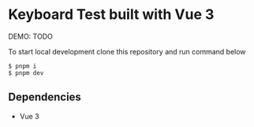 # Keyboard Test built with Vue 3

DEMO: TODO

To start local development clone this repository and run command below

```
$ pnpm i
$ pnpm dev
```

## Dependencies

- Vue 3

